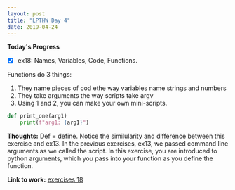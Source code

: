 ```yaml
---
layout: post
title: "LPTHW Day 4"
date: 2019-04-24
---
```


**Today's Progress**

- [x] ex18: Names, Variables, Code, Functions. 

Functions do 3 things:
1. They name pieces of cod ethe way variables name strings and numbers
2. They take arguments the way scripts take argv
3. Using 1 and 2, you can make your own mini-scripts.

```python
def print_one(arg1)
    print(f"arg1: {arg1}")
```

**Thoughts:** Def = define. Notice the similularity and difference between this exercise and ex13. In the previous exercises, ex13, we passed command line arguments as we called the script. In this exercise, you are introduced to python arguments, which you pass into your function as you define the function.

**Link to work:** [exercises 18](https://github.com/scottfontenot/py-lpthw)


